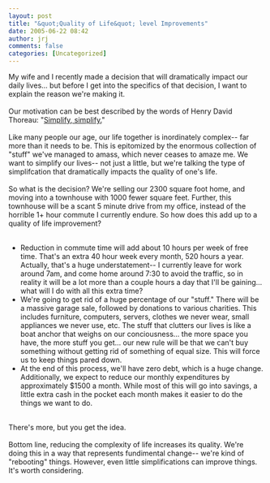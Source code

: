 ```yaml
---
layout: post
title: "&quot;Quality of Life&quot; level Improvements"
date: 2005-06-22 08:42
author: jrj
comments: false
categories: [Uncategorized]
---
```

My wife and I recently made a decision that will dramatically impact our daily lives... but before I get into the specifics of that decision, I want to explain the reason we're making it.<br /><br />Our motivation can be best described by the words of Henry David Thoreau: "<a href="http://www.amazon.com/exec/obidos/tg/detail/-/0395720427/qid=1119455098/sr=8-1/ref=pd_bbs_1/103-6074369-8062206?v=glance&amp;s=books&amp;n=507846" target="_blank">Simplify, simplify.</a>"<br /><br />Like many people our age, our life together is inordinately complex-- far more than it needs to be. This is epitomized by the enormous collection of "stuff" we've managed to amass, which never ceases to amaze me. We want to simplify our lives-- not just a little, but we're talking the type of simplifcation that dramatically impacts the quality of one's life.<br /><br />So what is the decision? We're selling our 2300 square foot home, and moving into a townhouse with 1000 fewer square feet. Further, this townhouse will be a scant 5 minute drive from my office, instead of the horrible 1+ hour commute I currently endure. So how does this add up to a quality of life improvement?<br /><ul><br /> <li>Reduction in commute time will add about 10 hours per week of free time. That's an extra 40 hour week every month, 520 hours a year. Actually, that's a huge understatement-- I currently leave for work around 7am, and come home around 7:30 to avoid the traffic, so in reality it will be a lot more than a couple hours a day that I'll be gaining... what will I do with all this extra time?<br /> </li><li>We're going to get rid of a huge percentage of our "stuff." There will be a massive garage sale, followed by donations to various charities. This includes furniture, computers, servers, clothes we never wear, small appliances we never use, etc. The stuff that clutters our lives is like a boat anchor that weighs on our conciousness... the more space you have, the more stuff you get... our new rule will be that we can't buy something without getting rid of something of equal size. This will force us to keep things pared down.<br /> </li><li>At the end of this process, we'll have zero debt, which is a huge change. Additionally, we expect to reduce our monthly expenditures by approximately $1500 a month. While most of this will go into savings, a little extra cash in the pocket each month makes it easier to do the things we want to do.<br /></li></ul><br />There's more, but you get the idea.<br /><br />Bottom line, reducing the complexity of life increases its quality. We're doing this in a way that represents fundimental change-- we're kind of "rebooting" things. However, even little simplifications can improve things. It's worth considering.
